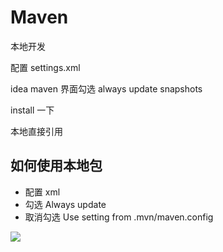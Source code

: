 # Maven

本地开发 

配置 settings.xml

idea  maven 界面勾选 always update snapshots

install 一下

本地直接引用



## 如何使用本地包

- 配置 xml
- 勾选 Always update
- 取消勾选 Use setting from .mvn/maven.config

![](https://cdn.jsdelivr.net/gh/felix9ia/blog_img@master/img/202307202018039.png)
